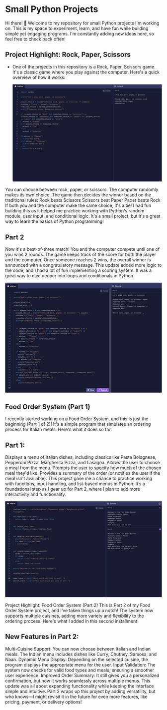# Small Python Projects
Hi there! 👋 Welcome to my repository for small Python projects I'm working on. This is my space to experiment, learn, and have fun while building simple yet engaging programs. I'm constantly adding new ideas here, so feel free to check back often!

## Project Highlight: Rock, Paper, Scissors
- One of the projects in this repository is a Rock, Paper, Scissors game. It's a classic game where you play against the computer. Here's a quick overview of how it works:

  <img src = "Screenshot 2024-11-20 11.13.25 PM.png">

You can choose between rock, paper, or scissors.
The computer randomly makes its own choice.
The game then decides the winner based on the traditional rules:
Rock beats Scissors
Scissors beat Paper
Paper beats Rock
If both you and the computer make the same choice, it's a tie!
I had fun building this as it helped me practice working with Python's random module, user input, and conditional logic. It's a small project, but it's a great way to learn the basics of Python programming!

## Part 2
Now it's a best-of-three match! You and the computer compete until one of you wins 2 rounds.
The game keeps track of the score for both the player and the computer.
Once someone reaches 2 wins, the overall winner is announced with a congratulatory message.
This update added more logic to the code, and I had a lot of fun implementing a scoring system. It was a great way to dive deeper into loops and conditionals in Python.

<img src = "Screenshot 2024-11-21 8.02.56 AM.png">

 ## Food Order System (Part 1)
I recently started working on a Food Order System, and this is just the beginning (Part 1 of 2)! It's a simple program that simulates an ordering process for Italian meals. Here's what it does so far:

## Part 1:
Displays a menu of Italian dishes, including classics like Pasta Bolognese, Pepperoni Pizza, Margherita Pizza, and Lasagna.
Allows the user to choose a meal from the menu.
Prompts the user to specify how much of the chosen meal they'd like.
Provides a summary of the order (or notifies the user if the meal isn't available).
This project gave me a chance to practice working with functions, input handling, and list-based menus in Python. It’s a foundational step as I gear up for Part 2, where I plan to add more interactivity and functionality.

<img src = "Screenshot 2024-12-04 11.57.35 AM.png">

Project Highlight: Food Order System (Part 2)
This is Part 2 of my Food Order System project, and I’ve taken things up a notch! The system now supports multiple cuisines, adding more variety and flexibility to the ordering process. Here's what I added in this second installment:

## New Features in Part 2:
Multi-Cuisine Support: You can now choose between Italian and Indian meals. The Indian menu includes dishes like Curry, Chutney, Samosa, and Naan.
Dynamic Menu Display: Depending on the selected cuisine, the program displays the appropriate menu for the user.
Input Validation: The system now checks for valid food types and meals, ensuring a smoother user experience.
Improved Order Summary: It still gives you a personalized confirmation, but now it works seamlessly across multiple menus.
This update was all about expanding functionality while keeping the interface simple and intuitive. Part 2 wraps up this project by adding versatility, but who knows—I might revisit it in the future for even more features, like pricing, payment, or delivery options!
